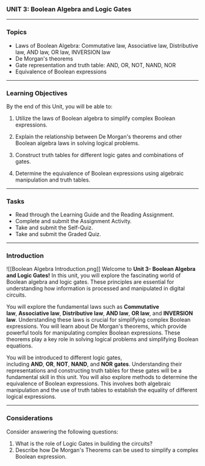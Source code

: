 ### UNIT 3: Boolean Algebra and Logic Gates
---
### Topics
- Laws of Boolean Algebra: Commutative law, Associative law, Distributive law, AND law, OR law, INVERSION law 
- De Morgan's theorems 
- Gate representation and truth table: AND, OR, NOT, NAND, NOR
- Equivalence of Boolean expressions
---
### Learning Objectives
By the end of this Unit, you will be able to:
1. Utilize the laws of Boolean algebra to simplify complex Boolean expressions.  
    
2. Explain the relationship between De Morgan's theorems and other Boolean algebra laws in solving logical problems. 
3. Construct truth tables for different logic gates and combinations of gates. 
4. Determine the equivalence of Boolean expressions using algebraic manipulation and truth tables.

---
### Tasks
- Read through the Learning Guide and the Reading Assignment.
- Complete and submit the Assignment Activity.
- Take and submit the Self-Quiz.
- Take and submit the Graded Quiz.
---
### Introduction
![[Boolean Algebra Introduction.png]]
Welcome to **Unit 3- Boolean Algebra and Logic Gates!** In this unit, you will explore the fascinating world of Boolean algebra and logic gates. These principles are essential for understanding how information is processed and manipulated in digital circuits. 

You will explore the fundamental laws such as **Commutative law**, **Associative law**, **Distributive law**, **AND law**, **OR law**, and **INVERSION law**. Understanding these laws is crucial for simplifying complex Boolean expressions. You will learn about De Morgan's theorems, which provide powerful tools for manipulating complex Boolean expressions. These theorems play a key role in solving logical problems and simplifying Boolean equations.

You will be introduced to different logic gates, including **AND**, **OR**, **NOT**, **NAND**, and **NOR** **gates**. Understanding their representations and constructing truth tables for these gates will be a fundamental skill in this unit. You will also explore methods to determine the equivalence of Boolean expressions. This involves both algebraic manipulation and the use of truth tables to establish the equality of different logical expressions.

---
### Considerations
Consider answering the following questions: 
1. What is the role of Logic Gates in building the circuits?
2. Describe how De Morgan's Theorems can be used to simplify a complex Boolean expression.